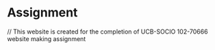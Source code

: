 # Assignment

// This website is created for the completion of UCB-SOCIO 102-70666 website making assignment
